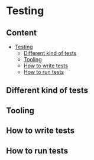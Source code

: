 # Testing

<!--
This chapter should provide the user with all needed information around testing within your project.
-->

## Content

- [Testing](#testing)
  - [Different kind of tests](#different-kind-of-tests)
  - [Tooling](#tooling)
  - [How to write tests](#how-to-write-tests)
  - [How to run tests](#how-to-run-tests)

## Different kind of tests

<!--
This section should display all the different kinds of tests that you write in your project. Explain what each kind of test is for and why you use them in your project. You can also give an outlook on new tests that should be added in the future of your project. If you have a QA in place, also mention what kind of tests they perform and add contact persons.
-->

## Tooling

<!--
Please explain what kind of tools you use for testing, why you have choosen them and how to work with them.
-->

## How to write tests

<!--
This section should explain how to write different tests on a basic level. Please also include information about your testing strategies. Don't hesitate to use a lot of code exaples and links to further information and external tech documentation if you use.
-->

## How to run tests

<!--
Here you should provide a guide on how to run the different tests you use. Write down the exact commands to use and where to execute them. You could also use the structure of your set up step-by-step guide from your Contribute page.
-->
